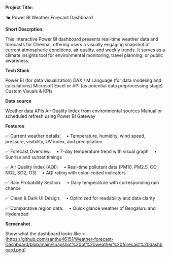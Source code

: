 **Project Title:**

🌤️ Power BI Weather Forecast Dashboard

**Short Descrption:**

This interactive Power BI dashboard presents real-time weather data and forecasts for Chennai, offering users a visually engaging snapshot of current atmospheric conditions, air quality, and weekly trends. It serves as a climate insights tool for environmental monitoring, travel planning, or public awareness.

**Tech Stack**

Power BI (for data visualization)
DAX / M Language (for data modeling and calculations)
Microsoft Excel or API (as potential data preprocessing stage)
Custom Visuals & KPIs

**Data source**

Weather data APIs 
Air Quality Index from environmental sources
Manual or scheduled refresh using Power BI Gateway

**Features**

✅ Current weather details:
 • Temperature, humidity, wind speed, pressure, visibility, UV index, and precipitation

✅ Forecast Overview:
 • 7-day temperature trend with visual graph
 • Sunrise and sunset timings

✅ Air Quality Index (AQI):
 • Real-time pollutant data (PM10, PM2.5, CO, NO2, SO2, O3)
 • AQI rating with color-coded indicators

✅ Rain Probability Section:
 • Daily temperature with corresponding rain chance

✅ Clean & Dark UI Design:
 • Optimized for readability and data clarity
 
✅ Comparative region data:
 • Quick glance weather of Bengaluru and Hyderabad
 
 **Screenshot**
 
 Show what the dashboard looks like = (https://github.com/santhu46151/Weather-forecast-Dashboard/blob/main/snapshot%20of%20weather%20forecast%20dashboard.png)
 
